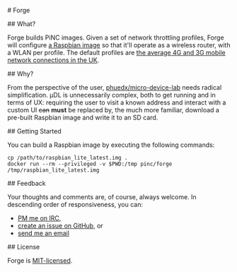 # Forge

## What?

Forge builds PiNC images. Given a set of network throttling profiles, Forge will configure
[a Raspbian image](https://www.raspberrypi.org/downloads/raspbian/) so that it'll operate as a
wireless router, with a WLAN per profile. The default profiles are
[the average 4G and 3G mobile network connections in the UK][0].

## Why?

From the perspective of the user,
[phuedx/micro-device-lab](https://github.com/phuedx/micro-device-lab) needs radical simplification.
µDL is unnecessarily complex, both to get running and in terms of UX: requiring the user to visit a
known address and interact with a custom UI ~~can~~ **must** be replaced by, the much more familiar,
download a pre-built Raspbian image and write it to an SD card.

## Getting Started

You can build a Raspbian image by executing the following commands:

    cp /path/to/raspbian_lite_latest.img .
    docker run --rm --privileged -v $PWD:/tmp pinc/forge /tmp/raspbian_lite_latest.img

## Feedback

Your thoughts and comments are, of course, always welcome. In descending order of responsiveness,
you can:

* [PM me on IRC](https://webchat.freenode.net/),
* [create an issue on GitHub](https://github.com/pincio/forge/issues/new), or
* [send me an email](mailto:yo@samsmith.io)

## License

Forge is [MIT-licensed](./LICENSE).

[0]: https://github.com/pincio/jenny/blob/dev/profiles.yaml
